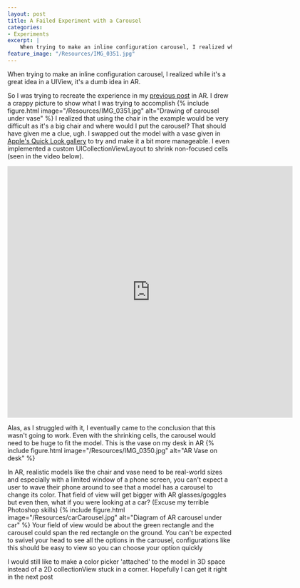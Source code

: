 ```yaml
---
layout: post
title: A Failed Experiment with a Carousel
categories:
- Experiments
excerpt: |
    When trying to make an inline configuration carousel, I realized while it's a great idea in a UIView, it's a dumb idea in AR
feature_image: "/Resources/IMG_0351.jpg"
---
```


When trying to make an inline configuration carousel, I realized while it's a great idea in a UIView, it's a dumb idea in AR.

So I was trying to recreate the experience in my [previous post](https://arplaykit.com/experiments/2019/02/13/3D-carousel/) in AR. I drew a crappy picture to show what I was trying to accomplish
{% include figure.html image="/Resources/IMG_0351.jpg" alt="Drawing of carousel under vase" %}
I realized that using the chair in the example would be very difficult as it's a big chair and where would I put the carousel? That should have given me a clue, ugh. I swapped out the model with a vase given in [Apple's Quick Look gallery](https://developer.apple.com/arkit/gallery/) to try and make it a bit more manageable. I even implemented a custom UICollectionViewLayout to shrink non-focused cells (seen in the video below).

<iframe width="640" height="564" src="https://player.vimeo.com/video/324952116" frameborder="0" allowFullScreen mozallowfullscreen webkitAllowFullScreen></iframe>

Alas, as I struggled with it, I eventually came to the conclusion that this wasn't going to work. Even with the shrinking cells, the carousel would need to be huge to fit the model. This is the vase on my desk in AR
{% include figure.html image="/Resources/IMG_0350.jpg" alt="AR Vase on desk" %}

In AR, realistic models like the chair and vase need to be real-world sizes and especially with a limited window of a phone screen, you can't expect a user to wave their phone around to see that a model has a carousel to change its color. That field of view will get bigger with AR glasses/goggles but even then, what if you were looking at a car? (Excuse my terrible Photoshop skills)
{% include figure.html image="/Resources/carCarousel.jpg" alt="Diagram of AR carousel under car" %}
Your field of view would be about the green rectangle and the carousel could span the red rectangle on the ground. You can't be expected to swivel your head to see all the options in the carousel, configurations like this should be easy to view so you can choose your option quickly

I would still like to make a color picker 'attached' to the model in 3D space instead of a 2D collectionView stuck in a corner. Hopefully I can get it right in the next post